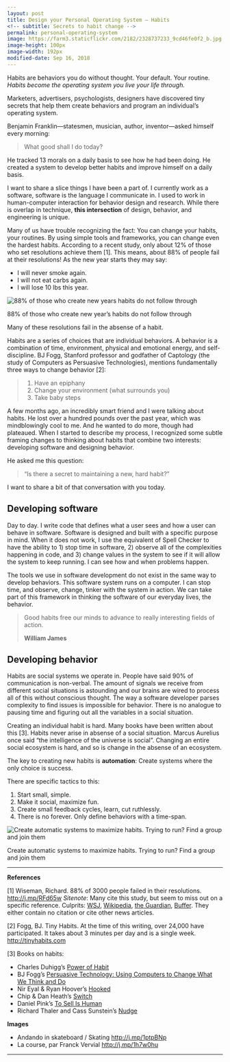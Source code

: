 ```yaml
---
layout: post
title: Design your Personal Operating System — Habits
<!-- subtitle: Secrets to habit change -->
permalink: personal-operating-system
image: https://farm3.staticflickr.com/2182/2328737233_9cd46fe0f2_b.jpg
image-height: 100px
image-width: 192px
modified-date: Sep 16, 2018
---
```

Habits are behaviors you do without thought. Your default. Your routine. <em>Habits become the operating system you live your life through.</em>

Marketers, advertisers, psychologists, designers have discovered tiny secrets that help them create behaviors and program an individual’s operating system.

Benjamin Franklin—statesmen, musician, author, inventor—asked himself every morning:
<blockquote>What good shall I do today?</blockquote>
He tracked 13 morals on a daily basis to see how he had been doing. He created a system to develop better habits and improve himself on a daily basis.

I want to share a slice things I have been a part of. I currently work as a software, software is the language I communicate in. I used to work in human-computer interaction for behavior design and research. While there is overlap in technique, <strong>this intersection</strong> of design, behavior, and engineering is unique.

Many of us have trouble recognizing the fact: You can change your habits, your routines. By using simple tools and frameworks, you can change even the hardest habits. According to a recent study, only about 12% of those who set resolutions achieve them [1]. This means, about 88% of people fail at their resolutions! As the new year starts they may say:
<ul>
  <li>I will never smoke again.</li>
  <li>I will not eat carbs again.</li>
  <li>I will lose 10 lbs this year.</li>
</ul>
<img src="https://farm3.staticflickr.com/2182/2328737233_9cd46fe0f2_b.jpg" alt="88% of those who create new years habits do not follow through" />

88% of those who create new year’s habits do not follow through

Many of these resolutions fail in the absense of a habit.

Habits are a series of choices that are individual behaviors. A behavior is a combination of time, environment, physical and emotional energy, and self-discipline. BJ Fogg, Stanford professor and godfather of Captology (the study of Computers as Persuasive Technologies), mentions fundamentally three ways to change behavior [2]:
<blockquote>
<ol>
  <li>Have an epiphany</li>
  <li>Change your environment (what surrounds you)</li>
  <li>Take baby steps</li>
</ol>
</blockquote>
A few months ago, an incredibly smart friend and I were talking about habits. He lost over a hundred pounds over the past year, which was mindblowingly cool to me. And he wanted to do more, though had plateaued. When I started to describe my process, I recognized some subtle framing changes to thinking about habits that combine two interests: developing software and designing behavior.

He asked me this question:
<blockquote>“Is there a secret to maintaining a new, hard habit?”</blockquote>
I want to share a bit of that conversation with you today.
<h2 id="developingsoftware">Developing software</h2>
Day to day. I write code that defines what a user sees and how a user can behave in software. Software is designed and built with a specific purpose in mind. When it does not work, I use the equivalent of Spell Checker to have the ability to 1) stop time in software, 2) observe all of the complexities happening in code, and 3) change values in the system to see if it will allow the system to keep running. I can see how and when problems happen.

The tools we use in software development do not exist in the same way to develop behaviors. This software system runs on a computer. I can stop time, and observe, change, tinker with the system in action. We can take part of this framework in thinking the software of our everyday lives, the behavior.
<blockquote>Good habits free our minds to advance to really interesting fields of action.

<strong>William James</strong></blockquote>
<h2 id="developingbehavior">Developing behavior</h2>
Habits are social systems we operate in. People have said 90% of communication is non-verbal. The amount of signals we receive from different social situations is astounding and our brains are wired to process all of this without conscious thought. The way a software developer parses complexity to find issues is impossible for behavior. There is no analogue to pausing time and figuring out all the variables in a social situation.

Creating an individual habit is hard. Many books have been written about this [3]. Habits never arise in absense of a social situation. Marcus Aurelius once said “the intelligence of the universe is social”. Changing an entire social ecosystem is hard, and so is change in the absense of an ecosystem.

The key to creating new habits is <strong>automation</strong>: Create systems where the only choice is success.

There are specific tactics to this:
<ol>
  <li>Start small, simple.</li>
  <li>Make it social, maximize fun.</li>
  <li>Create small feedback cycles, learn, cut ruthlessly.</li>
  <li>There is no forever. Only define behaviors with a time-span.</li>
</ol>
<img src="https://farm3.staticflickr.com/2891/11619047474_71850d7f16_b.jpg" alt="Create automatic systems to maximize habits. Trying to run? Find a group and join them" />

Create automatic systems to maximize habits. Trying to run? Find a group and join them

<hr />

<strong>References</strong>

[1] Wiseman, Richard. 88% of 3000 people failed in their resolutions. <a href="http://j.mp/RFd65w">http://j.mp/RFd65w</a> <em>Sitenote</em>: Many cite this study, but seem to miss out on a specific reference. Culprits: <a href="http://j.mp/1suuKo4">WSJ</a>, <a href="http://j.mp/QL8Tg0">Wikipedia</a>, <a href="http://j.mp/T4UcGw">the Guardian</a>, <a href="http://j.mp/1osvCvV">Buffer</a>. They either contain no citation or cite other news articles.

[2] Fogg, BJ. Tiny Habits. At the time of this writing, over 24,000 have participated. It takes about 3 minutes per day and is a single week. <a href="http://tinyhabits.com">http://tinyhabits.com</a>

[3] Books on habits:
- Charles Duhigg’s <a href="http://j.mp/1joT1H6">Power of Habit</a>
- BJ Fogg’s <a href="http://j.mp/1wc3Y8M">Persuasive Technology: Using Computers to Change What We Think and Do</a>
- Nir Eyal &amp; Ryan Hoover’s <a href="http://j.mp/1miEQGA">Hooked</a>
- Chip &amp; Dan Heath’s <a href="http://j.mp/RvdR0O">Switch</a>
- Daniel Pink’s <a href="http://j.mp/1nr4H4l">To Sell Is Human</a>
- Richard Thaler and Cass Sunstein’s <a href="http://j.mp/1ptkYTt">Nudge</a>

<strong>Images</strong>

- Andando in skateboard / Skating <a href="http://j.mp/1ptpBNp">http://j.mp/1ptpBNp</a>
- La course, par Franck Vervial <a href="http://j.mp/1h7w0hu">http://j.mp/1h7w0hu</a>

<hr />

<img src="https://ga-beacon.appspot.com/UA-36961797-1/sheets/2014-may-habits" alt="" width="0" height="0" />
